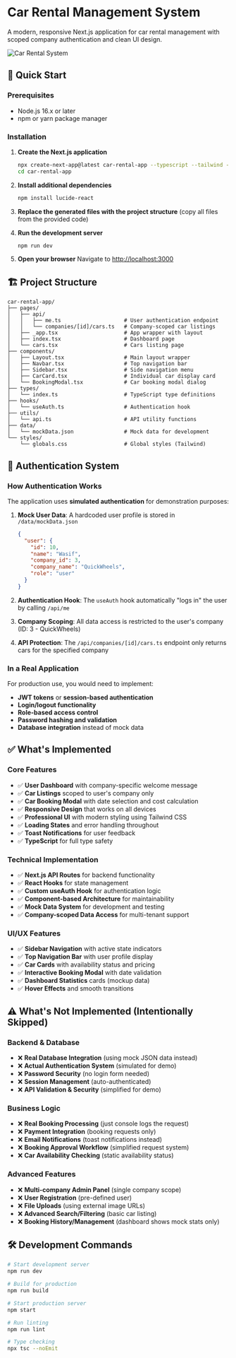 # Car Rental Management System

A modern, responsive Next.js application for car rental management with scoped company authentication and clean UI design.

![Car Rental System](https://images.unsplash.com/photo-1449965408869-eaa3f722e40d?w=800&h=400&fit=crop)

## 🚀 Quick Start

### Prerequisites

- Node.js 16.x or later
- npm or yarn package manager

### Installation

1. **Create the Next.js application**

   ```bash
   npx create-next-app@latest car-rental-app --typescript --tailwind --eslint
   cd car-rental-app
   ```

2. **Install additional dependencies**

   ```bash
   npm install lucide-react
   ```

3. **Replace the generated files with the project structure** (copy all files from the provided code)

4. **Run the development server**

   ```bash
   npm run dev
   ```

5. **Open your browser**
   Navigate to [http://localhost:3000](http://localhost:3000)

## 🏗️ Project Structure

```
car-rental-app/
├── pages/
│   ├── api/
│   │   ├── me.ts                    # User authentication endpoint
│   │   └── companies/[id]/cars.ts   # Company-scoped car listings
│   ├── _app.tsx                     # App wrapper with layout
│   ├── index.tsx                    # Dashboard page
│   └── cars.tsx                     # Cars listing page
├── components/
│   ├── Layout.tsx                   # Main layout wrapper
│   ├── Navbar.tsx                   # Top navigation bar
│   ├── Sidebar.tsx                  # Side navigation menu
│   ├── CarCard.tsx                  # Individual car display card
│   └── BookingModal.tsx             # Car booking modal dialog
├── types/
│   └── index.ts                     # TypeScript type definitions
├── hooks/
│   └── useAuth.ts                   # Authentication hook
├── utils/
│   └── api.ts                       # API utility functions
├── data/
│   └── mockData.json                # Mock data for development
└── styles/
    └── globals.css                  # Global styles (Tailwind)
```

## 🔐 Authentication System

### How Authentication Works

The application uses **simulated authentication** for demonstration purposes:

1. **Mock User Data**: A hardcoded user profile is stored in `/data/mockData.json`

   ```json
   {
     "user": {
       "id": 10,
       "name": "Wasif",
       "company_id": 3,
       "company_name": "QuickWheels",
       "role": "user"
     }
   }
   ```

2. **Authentication Hook**: The `useAuth` hook automatically "logs in" the user by calling `/api/me`

3. **Company Scoping**: All data access is restricted to the user's company (ID: 3 - QuickWheels)

4. **API Protection**: The `/api/companies/[id]/cars.ts` endpoint only returns cars for the specified company

### In a Real Application

For production use, you would need to implement:

- **JWT tokens** or **session-based authentication**
- **Login/logout functionality**
- **Role-based access control**
- **Password hashing and validation**
- **Database integration** instead of mock data

## ✅ What's Implemented

### Core Features

- ✅ **User Dashboard** with company-specific welcome message
- ✅ **Car Listings** scoped to user's company only
- ✅ **Car Booking Modal** with date selection and cost calculation
- ✅ **Responsive Design** that works on all devices
- ✅ **Professional UI** with modern styling using Tailwind CSS
- ✅ **Loading States** and error handling throughout
- ✅ **Toast Notifications** for user feedback
- ✅ **TypeScript** for full type safety

### Technical Implementation

- ✅ **Next.js API Routes** for backend functionality
- ✅ **React Hooks** for state management
- ✅ **Custom useAuth Hook** for authentication logic
- ✅ **Component-based Architecture** for maintainability
- ✅ **Mock Data System** for development and testing
- ✅ **Company-scoped Data Access** for multi-tenant support

### UI/UX Features

- ✅ **Sidebar Navigation** with active state indicators
- ✅ **Top Navigation Bar** with user profile display
- ✅ **Car Cards** with availability status and pricing
- ✅ **Interactive Booking Modal** with date validation
- ✅ **Dashboard Statistics** cards (mockup data)
- ✅ **Hover Effects** and smooth transitions

## ⚠️ What's Not Implemented (Intentionally Skipped)

### Backend & Database

- ❌ **Real Database Integration** (using mock JSON data instead)
- ❌ **Actual Authentication System** (simulated for demo)
- ❌ **Password Security** (no login form needed)
- ❌ **Session Management** (auto-authenticated)
- ❌ **API Validation & Security** (simplified for demo)

### Business Logic

- ❌ **Real Booking Processing** (just console logs the request)
- ❌ **Payment Integration** (booking requests only)
- ❌ **Email Notifications** (toast notifications instead)
- ❌ **Booking Approval Workflow** (simplified request system)
- ❌ **Car Availability Checking** (static availability status)

### Advanced Features

- ❌ **Multi-company Admin Panel** (single company scope)
- ❌ **User Registration** (pre-defined user)
- ❌ **File Uploads** (using external image URLs)
- ❌ **Advanced Search/Filtering** (basic car listing)
- ❌ **Booking History/Management** (dashboard shows mock stats only)

## 🛠️ Development Commands

```bash
# Start development server
npm run dev

# Build for production
npm run build

# Start production server
npm start

# Run linting
npm run lint

# Type checking
npx tsc --noEmit
```

